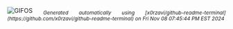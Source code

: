 <div align="justify">
<picture>
    <source media="(prefers-color-scheme: dark)" srcset="https://i.ibb.co/MSbdJJj/output-gif.gif">
    <source media="(prefers-color-scheme: light)" srcset="https://i.ibb.co/MSbdJJj/output-gif.gif">
    <img alt="GIFOS" src="https://i.ibb.co/MSbdJJj/output-gif.gif">
</picture>
<sub><i>Generated automatically using [x0rzavi/github-readme-terminal](https://github.com/x0rzavi/github-readme-terminal) on Fri Nov 08 07:45:44 PM EST 2024</i></sub>
</div>

<!--  -->